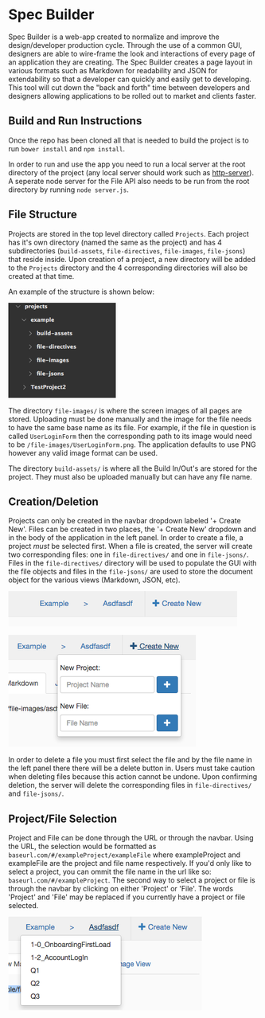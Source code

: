 # Spec Builder
Spec Builder is a web-app created to normalize and improve the design/developer production cycle. Through the use of a common GUI, designers are able to wire-frame the look and interactions of every page of an application they are creating. The Spec Builder creates a page layout in various formats such as Markdown for readability and JSON for extendability so that a developer can quickly and easily get to developing. This tool will cut down the "back and forth" time between developers and designers allowing applications to be rolled out to market and clients faster.

## Build and Run Instructions

Once the repo has been cloned all that is needed to build the project is to run `bower install` and `npm install`.

In order to run and use the app you need to run a local server at the root directory of the project (any local server should work such as [http-server](https://www.npmjs.com/package/http-server)). A seperate node server for the File API also needs to be run from the root directory by running `node server.js`.

## File Structure

Projects are stored in the top level directory called `Projects`. Each project has it's own directory (named the same as the project) and has 4 subdirectories (`build-assets`, `file-directives`, `file-images`, `file-jsons`) that reside inside. Upon creation of a project, a new directory will be added to the `Projects` directory and the 4 corresponding directories will also be created at that time. 

An example of the structure is shown below:

![outerDirStruct](./assets/readme/outerDirStruct.png)

The directory `file-images/` is where the screen images of all pages are stored. Uploading must be done manually and the image for the file needs to have the same base name as its file. For example, if the file in question is called `UserLoginForm` then the corresponding path to its image would need to be `/file-images/UserLoginForm.png`. The application defaults to use PNG however any valid image format can be used.

The directory `build-assets/` is where all the Build In/Out's are stored for the project. They must also be uploaded manually but can have any file name.

## Creation/Deletion

Projects can only be created in the navbar dropdown labeled '+ Create New'. Files can be created in two places, the '+ Create New' dropdown and in the body of the application in the left panel. In order to create a file, a project _must_ be selected first. When a file is created, the server will create two corresponding files: one in `file-directives/` and one in `file-jsons/`. Files in the `file-directives/` directory will be used to populate the GUI with the file objects and files in the `file-jsons/` are used to store the document object for the various views (Markdown, JSON, etc).

![navbar](./assets/readme/navbar.png)

![navbar-createNew](./assets/readme/navbar-createNew.png)

In order to delete a file you must first select the file and by the file name in the left panel there there will be a delete button in. Users must take caution when deleting files because this action cannot be undone. Upon confirming deletion, the server will delete the corresponding files in `file-directives/` and `file-jsons/`.

## Project/File Selection
Project and File can be done through the URL or through the navbar. Using the URL, the selection would be formatted as `baseurl.com/#/exampleProject/exampleFile` where exampleProject and exampleFile are the project and file name respectively. If you'd only like to select a project, you can ommit the file name in the url like so: `baseurl.com/#/exampleProject`. The second way to select a project or file is through the navbar by clicking on either 'Project' or 'File'. The words 'Project' and 'File' may be replaced if you currently have a project or file selected.

![navbar-fileSelect](./assets/readme/navbar-fileSelect.png)
